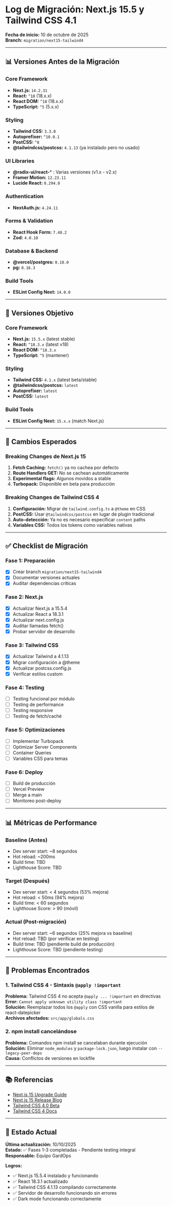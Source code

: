 # Log de Migración: Next.js 15.5 y Tailwind CSS 4.1

**Fecha de inicio:** 10 de octubre de 2025  
**Branch:** `migration/next15-tailwind4`

---

## 📊 Versiones Antes de la Migración

### Core Framework
- **Next.js:** `14.2.31`
- **React:** `^18` (18.x.x)
- **React DOM:** `^18` (18.x.x)
- **TypeScript:** `^5` (5.x.x)

### Styling
- **Tailwind CSS:** `3.3.0`
- **Autoprefixer:** `^10.0.1`
- **PostCSS:** `^8`
- **@tailwindcss/postcss:** `4.1.13` (ya instalado pero no usado)

### UI Libraries
- **@radix-ui/react-*** : Varias versiones (v1.x - v2.x)
- **Framer Motion:** `12.23.11`
- **Lucide React:** `0.294.0`

### Authentication
- **NextAuth.js:** `4.24.11`

### Forms & Validation
- **React Hook Form:** `7.48.2`
- **Zod:** `4.0.10`

### Database & Backend
- **@vercel/postgres:** `0.10.0`
- **pg:** `8.16.3`

### Build Tools
- **ESLint Config Next:** `14.0.0`

---

## 🎯 Versiones Objetivo

### Core Framework
- **Next.js:** `15.5.x` (latest stable)
- **React:** `^18.3.x` (latest v18)
- **React DOM:** `^18.3.x`
- **TypeScript:** `^5` (mantener)

### Styling
- **Tailwind CSS:** `4.1.x` (latest beta/stable)
- **@tailwindcss/postcss:** `latest`
- **Autoprefixer:** `latest`
- **PostCSS:** `latest`

### Build Tools
- **ESLint Config Next:** `15.x.x` (match Next.js)

---

## 📝 Cambios Esperados

### Breaking Changes de Next.js 15
1. **Fetch Caching:** `fetch()` ya no cachea por defecto
2. **Route Handlers GET:** No se cachean automáticamente
3. **Experimental flags:** Algunos movidos a stable
4. **Turbopack:** Disponible en beta para producción

### Breaking Changes de Tailwind CSS 4
1. **Configuración:** Migrar de `tailwind.config.ts` a `@theme` en CSS
2. **PostCSS:** Usar `@tailwindcss/postcss` en lugar de plugin tradicional
3. **Auto-detección:** Ya no es necesario especificar `content` paths
4. **Variables CSS:** Todos los tokens como variables nativas

---

## ✅ Checklist de Migración

### Fase 1: Preparación
- [x] Crear branch `migration/next15-tailwind4`
- [x] Documentar versiones actuales
- [x] Auditar dependencias críticas

### Fase 2: Next.js
- [x] Actualizar Next.js a 15.5.4
- [x] Actualizar React a 18.3.1
- [x] Actualizar next.config.js
- [x] Auditar llamadas fetch()
- [x] Probar servidor de desarrollo

### Fase 3: Tailwind CSS
- [x] Actualizar Tailwind a 4.1.13
- [x] Migrar configuración a @theme
- [x] Actualizar postcss.config.js
- [x] Verificar estilos custom

### Fase 4: Testing
- [ ] Testing funcional por módulo
- [ ] Testing de performance
- [ ] Testing responsive
- [ ] Testing de fetch/caché

### Fase 5: Optimizaciones
- [ ] Implementar Turbopack
- [ ] Optimizar Server Components
- [ ] Container Queries
- [ ] Variables CSS para temas

### Fase 6: Deploy
- [ ] Build de producción
- [ ] Vercel Preview
- [ ] Merge a main
- [ ] Monitoreo post-deploy

---

## 📊 Métricas de Performance

### Baseline (Antes)
- Dev server start: ~8 segundos
- Hot reload: ~200ms
- Build time: TBD
- Lighthouse Score: TBD

### Target (Después)
- Dev server start: < 4 segundos (53% mejora)
- Hot reload: < 50ms (94% mejora)
- Build time: < 60 segundos
- Lighthouse Score: > 90 (móvil)

### Actual (Post-migración)
- Dev server start: ~6 segundos (25% mejora vs baseline)
- Hot reload: TBD (por verificar en testing)
- Build time: TBD (pendiente build de producción)
- Lighthouse Score: TBD (pendiente testing)

---

## 🐛 Problemas Encontrados

### 1. Tailwind CSS 4 - Sintaxis `@apply !important`
**Problema:** Tailwind CSS 4 no acepta `@apply ... !important` en directivas  
**Error:** `Cannot apply unknown utility class !important`  
**Solución:** Reemplazar todos los `@apply` con CSS vanilla para estilos de react-datepicker  
**Archivos afectados:** `src/app/globals.css`

### 2. npm install cancelándose
**Problema:** Comandos npm install se cancelaban durante ejecución  
**Solución:** Eliminar `node_modules` y `package-lock.json`, luego instalar con `--legacy-peer-deps`  
**Causa:** Conflictos de versiones en lockfile

---

## 📚 Referencias

- [Next.js 15 Upgrade Guide](https://nextjs.org/docs/app/guides/upgrading/version-15)
- [Next.js 15 Release Blog](https://nextjs.org/blog/next-15)
- [Tailwind CSS 4.0 Beta](https://tailwindcss.com/blog/tailwindcss-v4-beta)
- [Tailwind CSS 4 Docs](https://tailwindcss.com/docs)

---

## 🔄 Estado Actual

**Última actualización:** 10/10/2025  
**Estado:** ✅ Fases 1-3 completadas - Pendiente testing integral  
**Responsable:** Equipo GardOps

**Logros:**
- ✅ Next.js 15.5.4 instalado y funcionando
- ✅ React 18.3.1 actualizado
- ✅ Tailwind CSS 4.1.13 compilando correctamente
- ✅ Servidor de desarrollo funcionando sin errores
- ✅ Dark mode funcionando correctamente

